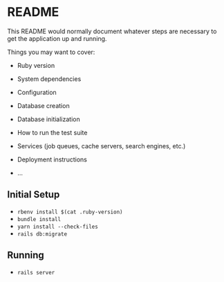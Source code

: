 # README

This README would normally document whatever steps are necessary to get the
application up and running.

Things you may want to cover:

* Ruby version

* System dependencies

* Configuration

* Database creation

* Database initialization

* How to run the test suite

* Services (job queues, cache servers, search engines, etc.)

* Deployment instructions

* ...

## Initial Setup
* `rbenv install $(cat .ruby-version)`
* `bundle install`
* `yarn install --check-files`
* `rails db:migrate`

## Running
* `rails server`

